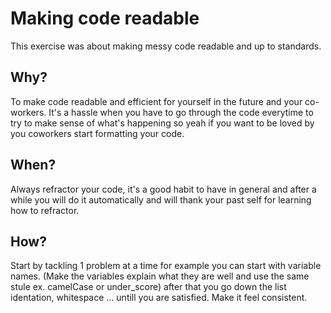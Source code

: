 # Making code readable

This exercise was about making messy code readable and up to standards.

## Why?

To make code readable and efficient for yourself in the future and your co-workers. It's a hassle when you have to go through the code everytime to try to make sense of what's happening so yeah if you want to be loved by you coworkers start formatting your code.

## When?

Always refractor your code, it's a good habit to have in general and after a while you will do it automatically and will thank your past self for learning how to refractor.

## How?

Start by tackling 1 problem at a time for example you can start with variable names. (Make the variables explain what they are well and use the same stule ex. camelCase or under_score) after that you go down the list identation, whitespace ... untill you are satisfied. Make it feel consistent.
